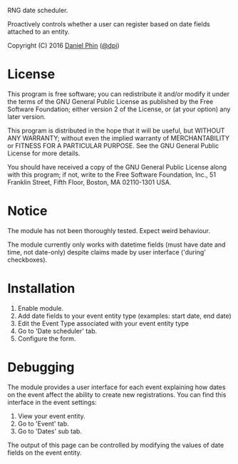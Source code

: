 RNG date scheduler.

Proactively controls whether a user can register based on date fields attached
to an entity.

Copyright (C) 2016 [Daniel Phin](http://dpi.id.au) ([@dpi](https://www.drupal.org/u/dpi))

# License

This program is free software; you can redistribute it and/or modify
it under the terms of the GNU General Public License as published by
the Free Software Foundation; either version 2 of the License, or
(at your option) any later version.

This program is distributed in the hope that it will be useful,
but WITHOUT ANY WARRANTY; without even the implied warranty of
MERCHANTABILITY or FITNESS FOR A PARTICULAR PURPOSE.  See the
GNU General Public License for more details.

You should have received a copy of the GNU General Public License along
with this program; if not, write to the Free Software Foundation, Inc.,
51 Franklin Street, Fifth Floor, Boston, MA 02110-1301 USA.

# Notice

The module has not been thoroughly tested. Expect weird behaviour.

The module currently only works with datetime fields (must have date and time,
not date-only) despite claims made by user interface ('during' checkboxes).

# Installation

 1. Enable module.
 2. Add date fields to your event entity type (examples: start date, end date)
 3. Edit the Event Type associated with your event entity type
 4. Go to 'Date scheduler' tab.
 5. Configure the form.

# Debugging

The module provides a user interface for each event explaining how dates
on the event affect the ability to create new registrations. You can find this
interface in the event settings:

 1. View your event entity.
 2. Go to 'Event' tab.
 3. Go to 'Dates' sub tab.

The output of this page can be controlled by modifying the values of date fields
on the event entity.
